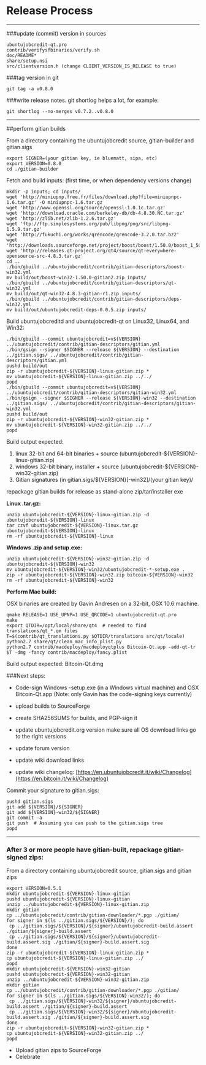 Release Process
====================

* * *

###update (commit) version in sources


	ubuntujobcredit-qt.pro
	contrib/verifysfbinaries/verify.sh
	doc/README*
	share/setup.nsi
	src/clientversion.h (change CLIENT_VERSION_IS_RELEASE to true)

###tag version in git

	git tag -a v0.8.0

###write release notes. git shortlog helps a lot, for example:

	git shortlog --no-merges v0.7.2..v0.8.0

* * *

##perform gitian builds

 From a directory containing the ubuntujobcredit source, gitian-builder and gitian.sigs
  
	export SIGNER=(your gitian key, ie bluematt, sipa, etc)
	export VERSION=0.8.0
	cd ./gitian-builder

 Fetch and build inputs: (first time, or when dependency versions change)

	mkdir -p inputs; cd inputs/
	wget 'http://miniupnp.free.fr/files/download.php?file=miniupnpc-1.6.tar.gz' -O miniupnpc-1.6.tar.gz
	wget 'http://www.openssl.org/source/openssl-1.0.1c.tar.gz'
	wget 'http://download.oracle.com/berkeley-db/db-4.8.30.NC.tar.gz'
	wget 'http://zlib.net/zlib-1.2.6.tar.gz'
	wget 'ftp://ftp.simplesystems.org/pub/libpng/png/src/libpng-1.5.9.tar.gz'
	wget 'http://fukuchi.org/works/qrencode/qrencode-3.2.0.tar.bz2'
	wget 'http://downloads.sourceforge.net/project/boost/boost/1.50.0/boost_1_50_0.tar.bz2'
	wget 'http://releases.qt-project.org/qt4/source/qt-everywhere-opensource-src-4.8.3.tar.gz'
	cd ..
	./bin/gbuild ../ubuntujobcredit/contrib/gitian-descriptors/boost-win32.yml
	mv build/out/boost-win32-1.50.0-gitian2.zip inputs/
	./bin/gbuild ../ubuntujobcredit/contrib/gitian-descriptors/qt-win32.yml
	mv build/out/qt-win32-4.8.3-gitian-r1.zip inputs/
	./bin/gbuild ../ubuntujobcredit/contrib/gitian-descriptors/deps-win32.yml
	mv build/out/ubuntujobcredit-deps-0.0.5.zip inputs/

 Build ubuntujobcreditd and ubuntujobcredit-qt on Linux32, Linux64, and Win32:
  
	./bin/gbuild --commit ubuntujobcredit=v${VERSION} ../ubuntujobcredit/contrib/gitian-descriptors/gitian.yml
	./bin/gsign --signer $SIGNER --release ${VERSION} --destination ../gitian.sigs/ ../ubuntujobcredit/contrib/gitian-descriptors/gitian.yml
	pushd build/out
	zip -r ubuntujobcredit-${VERSION}-linux-gitian.zip *
	mv ubuntujobcredit-${VERSION}-linux-gitian.zip ../../
	popd
	./bin/gbuild --commit ubuntujobcredit=v${VERSION} ../ubuntujobcredit/contrib/gitian-descriptors/gitian-win32.yml
	./bin/gsign --signer $SIGNER --release ${VERSION}-win32 --destination ../gitian.sigs/ ../ubuntujobcredit/contrib/gitian-descriptors/gitian-win32.yml
	pushd build/out
	zip -r ubuntujobcredit-${VERSION}-win32-gitian.zip *
	mv ubuntujobcredit-${VERSION}-win32-gitian.zip ../../
	popd

  Build output expected:

  1. linux 32-bit and 64-bit binaries + source (ubuntujobcredit-${VERSION}-linux-gitian.zip)
  2. windows 32-bit binary, installer + source (ubuntujobcredit-${VERSION}-win32-gitian.zip)
  3. Gitian signatures (in gitian.sigs/${VERSION}[-win32]/(your gitian key)/

repackage gitian builds for release as stand-alone zip/tar/installer exe

**Linux .tar.gz:**

	unzip ubuntujobcredit-${VERSION}-linux-gitian.zip -d ubuntujobcredit-${VERSION}-linux
	tar czvf ubuntujobcredit-${VERSION}-linux.tar.gz ubuntujobcredit-${VERSION}-linux
	rm -rf ubuntujobcredit-${VERSION}-linux

**Windows .zip and setup.exe:**

	unzip ubuntujobcredit-${VERSION}-win32-gitian.zip -d ubuntujobcredit-${VERSION}-win32
	mv ubuntujobcredit-${VERSION}-win32/ubuntujobcredit-*-setup.exe .
	zip -r ubuntujobcredit-${VERSION}-win32.zip bitcoin-${VERSION}-win32
	rm -rf ubuntujobcredit-${VERSION}-win32

**Perform Mac build:**

  OSX binaries are created by Gavin Andresen on a 32-bit, OSX 10.6 machine.

	qmake RELEASE=1 USE_UPNP=1 USE_QRCODE=1 ubuntujobcredit-qt.pro
	make
	export QTDIR=/opt/local/share/qt4  # needed to find translations/qt_*.qm files
	T=$(contrib/qt_translations.py $QTDIR/translations src/qt/locale)
	python2.7 share/qt/clean_mac_info_plist.py
	python2.7 contrib/macdeploy/macdeployqtplus Bitcoin-Qt.app -add-qt-tr $T -dmg -fancy contrib/macdeploy/fancy.plist

 Build output expected: Bitcoin-Qt.dmg

###Next steps:

* Code-sign Windows -setup.exe (in a Windows virtual machine) and
  OSX Bitcoin-Qt.app (Note: only Gavin has the code-signing keys currently)

* upload builds to SourceForge

* create SHA256SUMS for builds, and PGP-sign it

* update ubuntujobcredit.org version
  make sure all OS download links go to the right versions

* update forum version

* update wiki download links

* update wiki changelog: [https://en.ubuntujobcredit.it/wiki/Changelog](https://en.bitcoin.it/wiki/Changelog)

Commit your signature to gitian.sigs:

	pushd gitian.sigs
	git add ${VERSION}/${SIGNER}
	git add ${VERSION}-win32/${SIGNER}
	git commit -a
	git push  # Assuming you can push to the gitian.sigs tree
	popd

-------------------------------------------------------------------------

### After 3 or more people have gitian-built, repackage gitian-signed zips:

From a directory containing ubuntujobcredit source, gitian.sigs and gitian zips

	export VERSION=0.5.1
	mkdir ubuntujobcredit-${VERSION}-linux-gitian
	pushd ubuntujobcredit-${VERSION}-linux-gitian
	unzip ../ubuntujobcredit-${VERSION}-linux-gitian.zip
	mkdir gitian
	cp ../ubuntujobcredit/contrib/gitian-downloader/*.pgp ./gitian/
	for signer in $(ls ../gitian.sigs/${VERSION}/); do
	 cp ../gitian.sigs/${VERSION}/${signer}/ubuntujobcredit-build.assert ./gitian/${signer}-build.assert
	 cp ../gitian.sigs/${VERSION}/${signer}/ubuntujobcredit-build.assert.sig ./gitian/${signer}-build.assert.sig
	done
	zip -r ubuntujobcredit-${VERSION}-linux-gitian.zip *
	cp ubuntujobcredit-${VERSION}-linux-gitian.zip ../
	popd
	mkdir ubuntujobcredit-${VERSION}-win32-gitian
	pushd ubuntujobcredit-${VERSION}-win32-gitian
	unzip ../ubuntujobcredit-${VERSION}-win32-gitian.zip
	mkdir gitian
	cp ../ubuntujobcredit/contrib/gitian-downloader/*.pgp ./gitian/
	for signer in $(ls ../gitian.sigs/${VERSION}-win32/); do
	 cp ../gitian.sigs/${VERSION}-win32/${signer}/ubuntujobcredit-build.assert ./gitian/${signer}-build.assert
	 cp ../gitian.sigs/${VERSION}-win32/${signer}/ubuntujobcredit-build.assert.sig ./gitian/${signer}-build.assert.sig
	done
	zip -r ubuntujobcredit-${VERSION}-win32-gitian.zip *
	cp ubuntujobcredit-${VERSION}-win32-gitian.zip ../
	popd

- Upload gitian zips to SourceForge
- Celebrate 
